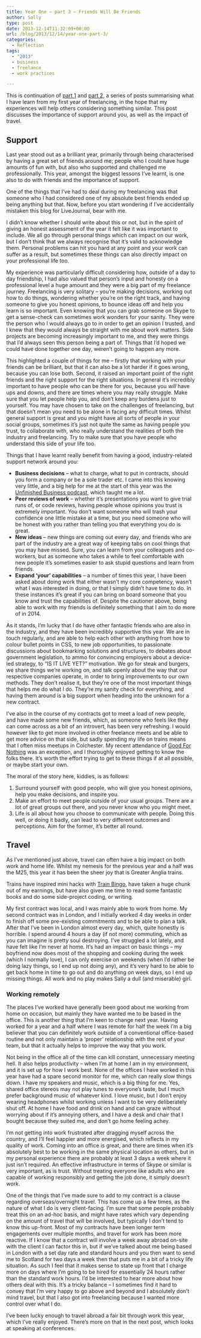 ```yaml
---
title: Year One – part 3 – Friends Will Be Friends
author: Sally
type: post
date: 2013-12-14T11:32:09+00:00
url: /blog/2013/12/14/year-one-part-3/
categories:
  - Reflection
tags:
  - "2013"
  - business
  - freelance
  - work practices

---
```

This is continuation of [part 1][1] and [part 2][2], a series of posts summarising what I have learn from my first year of freelancing, in the hope that my experiences will help others considering something similar. This post discusses the importance of support around you, as well as the impact of travel.

## Support

Last year stood out as a brilliant year, primarily through being characterised by having a great set of friends around me; people who I could have huge amounts of fun with, but also who supported and challenged me professionally. This year, amongst the biggest lessons I’ve learnt, is one also to do with friends and the importance of support.

One of the things that I&#8217;ve had to deal during my freelancing was that someone who I had considered one of my absolute best friends ended up being anything but that. Now, before you start wondering if I’ve accidentally mistaken this blog for LiveJournal, bear with me.

I didn’t know whether I should write about this or not, but in the spirit of giving an honest assessment of the year it felt like it was important to include. We all go through personal things which can impact on our work, but I don’t think that we always recognise that it’s valid to acknowledge them. Personal problems can hit you hard at any point and your work can suffer as a result, but sometimes these things can also directly impact on your professional life too.

My experience was particularly difficult considering how, outside of a day to day friendship, I had also valued that person’s input and honesty on a professional level a huge amount and they were a big part of my freelance journey. Freelancing is very solitary &#8211; you’re making decisions, working out how to do things, wondering whether you’re on the right track, and having someone to give you honest opinions, to bounce ideas off and help you learn is so important. Even knowing that you can grab someone on Skype to get a sense-check can sometimes work wonders for your sanity. They were the person who I would always go to in order to get an opinion I trusted, and I knew that they would always be straight with me about work matters. Side projects are becoming increasingly important to me, and they were things that I’d always seen this person being a part of. Things that I’d hoped we could have done together one day, weren’t going to happen any more.

This highlighted a couple of things for me &#8211; firstly that working with your friends can be brilliant, but that it can also be a lot harder if it goes wrong, because you can lose both. Second, it raised an important point of the right friends and the right support for the right situations. In general it’s incredibly important to have people who can be there for you, because you _will_ have ups and downs, and there are times where you may really struggle. Make sure that you let people help you, and don’t keep any burdens just to yourself. You may have chosen to take on the challenges of freelancing, but that doesn’t mean you need to be alone in facing any difficult times. Whilst general support is great and you might have all sorts of people in your social groups, sometimes it’s just not quite the same as having people you trust, to collaborate with, who really understand the realities of both the industry and freelancing. Try to make sure that you have people who understand this side of your life too.

Things that I have learnt really benefit from having a good, industry-related support network around you:

  * **Business decisions** &#8211; what to charge, what to put in contracts, should you form a company or be a sole trader etc. I came into this knowing very little, and a big help for me at the start of this year was the <a title="Unfinished Business" href="http://unfinished.bz/" target="_blank">Unfinished Business podcast</a>, which taught me a lot.
  * **Peer reviews of work** &#8211; whether it’s presentations you want to give trial runs of, or code reviews, having people whose opinions you trust is extremely important. You don’t want someone who will trash your confidence one little mistake at a time, but you need someone who will be honest with you rather than telling you that everything you do is great.
  * **New ideas** &#8211; new things are coming out every day, and friends who are part of the industry are a great way of keeping tabs on cool things that you may have missed. Sure, you can learn from your colleagues and co-workers, but as someone who takes a while to feel comfortable with new people it’s sometimes easier to ask stupid questions and learn from friends.
  * **Expand ‘your’ capabilities** &#8211; a number of times this year, I have been asked about doing work that either wasn’t my core competency, wasn’t what I was interested in doing, or that I simply didn’t have time to do. In these instances it’s great if you can bring on board someone that you know and trust the capabilities of. Despite the cautioner above, being able to work with my friends is definitely something that I aim to do more of in 2014.

As it stands, I’m lucky that I do have other fantastic friends who are also in the industry, and they have been incredibly supportive this year. We are in touch regularly, and are able to help each other with anything from how to colour bullet points in CSS, to new job opportunities, to passionate discussions about bookmarking solutions and structures, to debates about government legislation, to ammo for convincing employers about a device-led strategy, to “IS IT LIVE YET?” motivation. We go for steak and burgers, we share things we’re working on, and talk openly about the way that our respective companies operate, in order to bring improvements to our own methods. They don’t realise it, but they’re one of the most important things that helps me do what I do. They’re my sanity check for everything, and having them around is a big support when heading into the unknown for a new contract.

I’ve also in the course of my contracts got to meet a load of new people, and have made some new friends, which, as someone who feels like they can come across as a bit of an introvert, has been very refreshing. I would however like to get more involved in other freelance meets and be able to get more advice on that side, but sadly spending my life on trains means that I often miss meetups in Colchester. My recent attendance of [Good For Nothing][3] was an exception, and I thoroughly enjoyed getting to know the folks there. It’s worth the effort trying to get to these things if at all possible, or maybe start your own.

The moral of the story here, kiddies, is as follows:

  1. Surround yourself with good people, who will give you honest opinions, help you make decisions, and inspire you.
  2. Make an effort to meet people outside of your usual groups. There are a lot of great groups out there, and you never know who you might meet.
  3. Life is all about how you choose to communicate with people. Doing this well, or doing it badly, can lead to very different outcomes and perceptions. Aim for the former, it&#8217;s better all round.

## Travel

As I’ve mentioned just above, travel can often have a big impact on both work and home life. Whilst my nemesis for the previous year and a half was the M25, this year it has been the sheer joy that is Greater Anglia trains.

Trains have inspired mini hacks with [Train Bingo][4], have taken a huge chunk out of my earnings, but have also given me time to read some fantastic books and do some side-project coding, or writing.

My first contract was local, and I was mainly able to work from home. My second contract was in London, and I initially worked 4 day weeks in order to finish off some pre-existing commitments and to be able to plan a talk. After that I’ve been in London almost every day, which, quite honestly is horrible. I spend around 4 hours a day (if not more) commuting, which as you can imagine is pretty soul destroying. I’ve struggled a lot lately, and have felt like I’m never at home. It’s had an impact on basic things &#8211; my boyfriend now does most of the shopping and cooking during the week (which I normally love), I can only exercise on weekends (when I’d rather be doing lazy things, so I end up not doing any), and it’s very hard to be able to get back home in time to go out and do anything on week days, so I end up missing things. All work and no play makes Sally a dull (and miserable) girl.

### Working remotely

The places I’ve worked have generally been good about me working from home on occasion, but mainly they have wanted me to be based in the office. This is another thing that I’m keen to change next year. Having worked for a year and a half where I was remote for half the week I’m a big believer that you can definitely work outside of a conventional office-based routine and not only maintain a ‘proper’ relationship with the rest of your team, but that it actually helps to improve the way that you work.

Not being in the office all of the time can kill constant, unnecessary meeting hell. It also helps productivity &#8211; when I’m at home I am in my environment, and it is set up for how I work best. None of the offices I have worked in this year have had a spare second monitor for me, which can really slow things down. I have my speakers and music, which is a big thing for me. Yes, shared office stereos may not play tunes to everyone’s taste, but I much prefer background music of whatever kind. I love music, but I don’t enjoy wearing headphones whilst working unless I want to be very deliberately shut off. At home I have food and drink on hand and can graze without worrying about if it’s annoying others, and I have a desk and chair that I bought because they suited me, and don’t go home feeling achey.

I’m not getting into work frustrated after dragging myself across the country, and I’ll feel happier and more energised, which reflects in my quality of work. Coming into an office is great, and there are times when it’s absolutely best to be working in the same physical location as others, but in my personal experience there are probably at least 3 days a week where it just isn’t required. An effective infrastructure in terms of Skype or similar is very important, as is trust. Without treating everyone like adults who are capable of working responsibly and getting the job done, it simply doesn’t work.

One of the things that I’ve made sure to add to my contract is a clause regarding overseas/overnight travel. This has come up a few times, as the nature of what I do is very client-facing. I’m sure that some people probably treat this on an ad-hoc basis, and might have rates which vary depending on the amount of travel that will be involved, but typically I don’t tend to know this up-front. Most of my contracts have been longer term engagements over multiple months, and travel for work has been more reactive. If I know that a contract will involve a week away abroad on-site with the client I can factor this in, but if we’ve talked about me being based in London with a set day rate and standard hours and you then want to send me to Scotland for two days a week then that puts me in a bit of a tricky life situation. As such I feel that it makes sense to state up front that I charge more on days where I’m going to be hired for essentially 24 hours rather than the standard work hours. I’d be interested to hear more about how others deal with this. It’s a tricky balance &#8211; I sometimes find it hard to convey that I’m very happy to go above and beyond and I absolutely don’t mind travel, but that I also got into freelancing because I wanted more control over what I do.

I’ve been lucky enough to travel abroad a fair bit through work this year, which I’ve really enjoyed. There’s more on that in the next post, which looks at speaking at conferences.

 [1]: http://recordssoundthesame.com/blog/2013/11/28/year-one-part-one-business-time/ "Year One - part one"
 [2]: http://recordssoundthesame.com/blog/2013/12/06/year-one-part-two-work/ "Year One – part two – Work"
 [3]: http://recordssoundthesame.com/blog/2013/11/26/good-for-nothing-colchester-november-2013/ "Good For Nothing Colchester – November 2013"
 [4]: http://recordssoundthesame.com/blog/2013/08/13/train-bingo/ "Train Bingo"